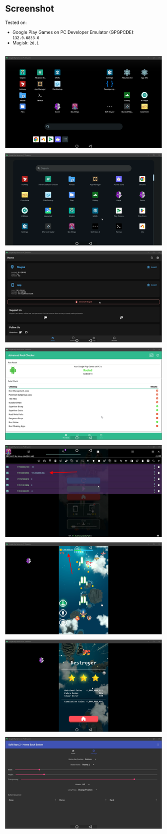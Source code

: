 # Screenshot

Tested on: 
- Google Play Games on PC Developer Emulator (GPGPCDE): `132.0.6833.0`
- Magisk: `28.1`

ㅤ
![GPGPCDE-homescreen](./GPGPCDE-homescreen.png)

![GPGPCDE-app-drawer](./GPGPCDE-app-drawer.png)

![GPGPCDE-magisk](./GPGPCDE-magisk.png)

![GPGPCDE-root-check](./GPGPCDE-root-check.png)

![GPGPCDE-test-game-1](./GPGPCDE-game-test-1.png)

![GPGPCDE-test-game-2](./GPGPCDE-game-test-2.png)

![GPGPCDE-test-game-2](./GPGPCDE-game-test-3.png)

![GPGPCDE-soft-keys-2-settings](./GPGPCDE-soft-keys-2-settings.png)
